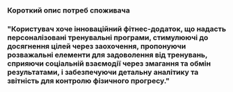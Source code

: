 ### Короткий опис потреб споживача
### "Користувач хоче інноваційний фітнес-додаток, що надасть персоналізовані тренувальні програми, стимулюючі до досягнення цілей через заохочення, пропонуючи розважальні елементи для задоволення від тренувань, сприяючи соціальній взаємодії через змагання та обмін результатами, і забезпечуючи детальну аналітику та звітність для контролю фізичного прогресу."
